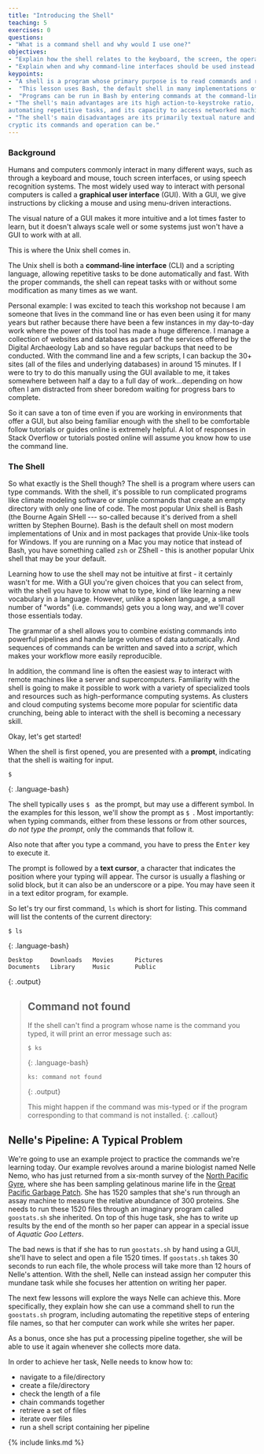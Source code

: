```yaml
---
title: "Introducing the Shell"
teaching: 5
exercises: 0
questions:
- "What is a command shell and why would I use one?"
objectives:
- "Explain how the shell relates to the keyboard, the screen, the operating system, and users' programs."
- "Explain when and why command-line interfaces should be used instead of graphical interfaces."
keypoints:
- "A shell is a program whose primary purpose is to read commands and run other programs."
-  "This lesson uses Bash, the default shell in many implementations of Unix."
-  "Programs can be run in Bash by entering commands at the command-line prompt."
- "The shell's main advantages are its high action-to-keystroke ratio, its support for
automating repetitive tasks, and its capacity to access networked machines."
- "The shell's main disadvantages are its primarily textual nature and how
cryptic its commands and operation can be."
---
```


### Background

Humans and computers commonly interact in many different ways, such as through a keyboard and mouse,
touch screen interfaces, or using speech recognition systems.
The most widely used way to interact with personal computers is called a
**graphical user interface** (GUI).
With a GUI, we give instructions by clicking a mouse and using menu-driven interactions.

The visual nature of a GUI makes it more intuitive and a lot times faster to learn,
but it doesn't always scale well or some systems just won't 
have a GUI to work with at all.

This is where the Unix shell comes in.

The Unix shell is both a **command-line interface** (CLI) and a scripting language,
allowing repetitive tasks to be done automatically and fast.
With the proper commands, the shell can repeat tasks with or without some modification
as many times as we want.

Personal example:
I was excited to teach this workshop not because I am someone that lives in the command line
or has even been
using it for many years but rather because there have been a few instances in my day-to-day
work where the power
of this tool has made a huge difference. I manage a collection of websites and
databases as part of the services
offered by the Digital Archaeology Lab and so have regular backups that need to be conducted.
With the command
line and a few scripts, I can backup the 30+ sites (all of the files and underlying
databases) in around 15
minutes. If I were to try to do this manually using the GUI available to me, it takes
somewhere between half a
day to a full day of work...depending on how often I am distracted from sheer boredom waiting
for progress bars to
complete.

So it can save a ton of time even if you are working in environments that offer a GUI, 
but also being familiar enough with
the shell to be comfortable follow tutorials or guides online is extremely helpful.
A lot of responses in Stack Overflow or tutorials posted online will assume you
know how to use the command line.

### The Shell

So what exactly is the Shell though? The shell is a program where users can type commands.
With the shell, it's possible to run complicated programs like climate modeling software
or simple commands that create an empty directory with only one line of code.
The most popular Unix shell is Bash (the Bourne Again SHell ---
so-called because it's derived from a shell written by Stephen Bourne).
Bash is the default shell on most modern implementations of Unix and in most packages that
provide Unix-like tools for Windows. If you are running on a Mac you may notice that 
instead of Bash, you have something called `zsh` or ZShell - this is another popular Unix shell that may be your default. 

Learning how to use the shell may not be intuitive at first - it certainly wasn't for me.
With a GUI you're given
choices that you can select from, with the shell you have to know what to type, kind of like
learning a new vocabulary in a language. However, unlike a spoken language, a small number of
"words" (i.e. commands)
gets you a long way, and we'll cover those essentials today.

The grammar of a shell allows you to combine existing commands into powerful
pipelines and handle large volumes of data automatically. And sequences of
commands can be written and saved into a _script_, which makes your workflow more easily
reproducible.

In addition, the command line is often the easiest way to interact with remote machines like
a server and supercomputers.
Familiarity with the shell is going to make it possible to work with a variety of 
specialized tools and
resources such as high-performance computing systems.
As clusters and cloud computing systems become more popular for scientific data crunching,
being able to interact with the shell is becoming a necessary skill.


Okay, let's get started!

When the shell is first opened, you are presented with a **prompt**,
indicating that the shell is waiting for input.

```
$
```
{: .language-bash}

The shell typically uses `$ ` as the prompt, but may use a different symbol.
In the examples for this lesson, we'll show the prompt as `$ `.
Most importantly:
when typing commands, either from these lessons or from other sources,
_do not type the prompt_, only the commands that follow it.

Also note that after you type a command, you have to press the <kbd>Enter</kbd> key to execute it.

The prompt is followed by a **text cursor**, a character that indicates the position where your
typing will appear.
The cursor is usually a flashing or solid block, but it can also be an underscore or a pipe.
You may have seen it in a text editor program, for example.

So let's try our first command, `ls` which is short for listing.
This command will list the contents of the current directory:

```
$ ls
```
{: .language-bash}

```
Desktop     Downloads   Movies      Pictures
Documents   Library     Music       Public
```
{: .output}

> ## Command not found
>
> If the shell can't find a program whose name is the command you typed, it
> will print an error message such as:
>
> ```
> $ ks
> ```
> {: .language-bash}
>
> ```
> ks: command not found
> ```
> {: .output}
>
> This might happen if the command was mis-typed or if the program corresponding to that command
> is not installed.
{: .callout}

## Nelle's Pipeline: A Typical Problem

We're going to use an example project to practice the commands we're learning today. Our
example revolves around a marine biologist named Nelle Nemo, who has just returned from a
six-month survey of the
[North Pacific Gyre](http://en.wikipedia.org/wiki/North_Pacific_Gyre),
where she has been sampling gelatinous marine life in the
[Great Pacific Garbage Patch](http://en.wikipedia.org/wiki/Great_Pacific_Garbage_Patch).
She has 1520 samples that she's run through an assay machine to measure the relative abundance
of 300 proteins.
She needs to run these 1520 files through an imaginary program called `goostats.sh` she
inherited.
On top of this huge task, she has to write up results by the end of the month so her paper
can appear in a special issue of _Aquatic Goo Letters_.

The bad news is that if she has to run `goostats.sh` by hand using a GUI,
she'll have to select and open a file 1520 times.
If `goostats.sh` takes 30 seconds to run each file, the whole process will take more than 12
hours of Nelle's attention.
With the shell, Nelle can instead assign her computer this mundane task while she focuses
her attention on writing her paper.

The next few lessons will explore the ways Nelle can achieve this.
More specifically,
they explain how she can use a command shell to run the `goostats.sh` program,
including automating the repetitive steps of entering file names,
so that her computer can work while she writes her paper.

As a bonus,
once she has put a processing pipeline together,
she will be able to use it again whenever she collects more data.

In order to achieve her task, Nelle needs to know how to:

- navigate to a file/directory
- create a file/directory
- check the length of a file
- chain commands together
- retrieve a set of files
- iterate over files
- run a shell script containing her pipeline

{% include links.md %}
